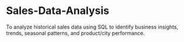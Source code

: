 # Sales-Data-Analysis
To analyze historical sales data using SQL to identify business insights, trends, seasonal patterns, and product/city performance.

